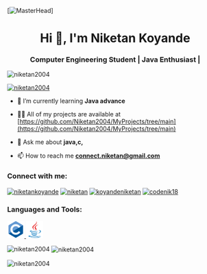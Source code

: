 [![MasterHead](https://thumbs.dreamstime.com/b/java-programming-language-application-web-development-concept-virtual-screen-147488032.jpg)]
<h1 align="center">Hi 👋, I'm Niketan Koyande</h1>
<h3 align="center">Computer Engineering Student | Java Enthusiast |</h3>

<p align="left"> <img src="https://komarev.com/ghpvc/?username=niketan2004&label=Profile%20views&color=0e75b6&style=flat" alt="niketan2004" /> </p>

<p align="left"> <a href="https://github.com/ryo-ma/github-profile-trophy"><img src="https://github-profile-trophy.vercel.app/?username=niketan2004" alt="niketan2004" /></a> </p>

- 🌱 I’m currently learning **Java advance**

- 👨‍💻 All of my projects are available at [https://github.com/Niketan2004/MyProjects/tree/main](https://github.com/Niketan2004/MyProjects/tree/main)

- 💬 Ask me about **java,c,**

- 📫 How to reach me **connect.niketan@gmail.com**

<h3 align="left">Connect with me:</h3>
<p align="left">
<a href="https://linkedin.com/in/niketankoyande" target="blank"><img align="center" src="https://raw.githubusercontent.com/rahuldkjain/github-profile-readme-generator/master/src/images/icons/Social/linked-in-alt.svg" alt="niketankoyande" height="30" width="40" /></a>
<a href="https://stackoverflow.com/users/niketan" target="blank"><img align="center" src="https://raw.githubusercontent.com/rahuldkjain/github-profile-readme-generator/master/src/images/icons/Social/stack-overflow.svg" alt="niketan" height="30" width="40" /></a>
<a href="https://instagram.com/koyandeniketan" target="blank"><img align="center" src="https://raw.githubusercontent.com/rahuldkjain/github-profile-readme-generator/master/src/images/icons/Social/instagram.svg" alt="koyandeniketan" height="30" width="40" /></a>
<a href="https://leetcode.com/CodeNik18/" target="blank"><img align="center" src="https://raw.githubusercontent.com/rahuldkjain/github-profile-readme-generator/master/src/images/icons/Social/leet-code.svg" alt="codenik18" height="30" width="40" /></a>
</p>

<h3 align="left">Languages and Tools:</h3>
<p align="left"> <a href="https://www.cprogramming.com/" target="_blank" rel="noreferrer"> <img src="https://raw.githubusercontent.com/devicons/devicon/master/icons/c/c-original.svg" alt="c" width="40" height="40"/> </a> <a href="https://www.java.com" target="_blank" rel="noreferrer"> <img src="https://raw.githubusercontent.com/devicons/devicon/master/icons/java/java-original.svg" alt="java" width="40" height="40"/> </a> </p>

<p><img align="left" src="https://github-readme-stats.vercel.app/api/top-langs?username=niketan2004&show_icons=true&locale=en&layout=compact" alt="niketan2004" /></p>

<p>&nbsp;<img align="center" src="https://github-readme-stats.vercel.app/api?username=niketan2004&show_icons=true&locale=en" alt="niketan2004" /></p>

<p><img align="center" src="https://github-readme-streak-stats.herokuapp.com/?user=niketan2004&" alt="niketan2004" /></p>
